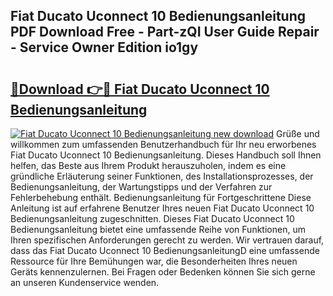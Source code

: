 ## Fiat Ducato Uconnect 10 Bedienungsanleitung PDF Download Free - Part-zQI User Guide Repair - Service Owner Edition io1gy

# <h2><a href="http://df1u5nq.blite.top/?on=Fiat+Ducato+Uconnect+10+Bedienungsanleitung">🔗Download 👉🔴 Fiat Ducato Uconnect 10 Bedienungsanleitung</a></h2>

[![Fiat Ducato Uconnect 10 Bedienungsanleitung new download](https://i.imgur.com/lujVjoI.png)](http://df1u5nq.blite.top/?on=Fiat+Ducato+Uconnect+10+Bedienungsanleitung)
Grüße und willkommen zum umfassenden Benutzerhandbuch für Ihr neu erworbenes Fiat Ducato Uconnect 10 Bedienungsanleitung. Dieses Handbuch soll Ihnen helfen, das Beste aus Ihrem Produkt herauszuholen, indem es eine gründliche Erläuterung seiner Funktionen, des Installationsprozesses, der Bedienungsanleitung, der Wartungstipps und der Verfahren zur Fehlerbehebung enthält. Bedienungsanleitung für Fortgeschrittene Diese Anleitung ist auf erfahrene Benutzer Ihres neuen Fiat Ducato Uconnect 10 Bedienungsanleitung zugeschnitten. Dieses Fiat Ducato Uconnect 10 Bedienungsanleitung bietet eine umfassende Reihe von Funktionen, um Ihren spezifischen Anforderungen gerecht zu werden. Wir vertrauen darauf, dass das Fiat Ducato Uconnect 10 BedienungsanleitungD eine umfassende Ressource für Ihre Bemühungen war, die Besonderheiten Ihres neuen Geräts kennenzulernen. Bei Fragen oder Bedenken können Sie sich gerne an unseren Kundenservice wenden.
